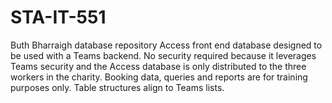 # STA-IT-551
Buth Bharraigh database repository
Access front end database designed to be used with a Teams backend.  No security required because it leverages Teams security and the Access database is only distributed to the three workers in the charity.  Booking data, queries and reports are for training purposes only.  Table structures align to Teams lists.
